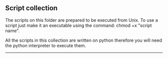 ## Script collection
The scripts on this folder are prepared to be executed from Unix. To use a script
just make it an executable using the command: chmod +x "script name".

All the scripts in this collection are written on python therefore you will need
the python interpreter to execute them.

---
